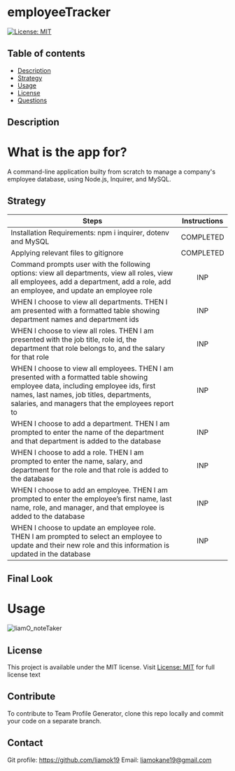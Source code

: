 # employeeTracker

[![License: MIT](https://img.shields.io/apm/l/vim-mode?color=orange&style=for-the-badge.svg)](https://opensource.org/licenses/MIT)

## Table of contents
- [Description](#description)
- [Strategy](#strategy)
- [Usage](#usage)
- [License](#license)
- [Questions](#questions)

## Description
# What is the app for?
 A command-line application builty from scratch to manage a company's employee database, using Node.js, Inquirer, and MySQL.

## Strategy 
| Steps | Instructions | 
| ------------- |:-------------:| 
| Installation Requirements: npm i inquirer, dotenv and MySQL | COMPLETED |
| Applying relevant files to gitignore | COMPLETED |
| Command prompts user with the following options: view all departments, view all roles, view all employees, add a department, add a role, add an employee, and update an employee role | INP | 
| WHEN I choose to view all departments. THEN I am presented with a formatted table showing department names and department ids | INP | 
| WHEN I choose to view all roles. THEN I am presented with the job title, role id, the department that role belongs to, and the salary for that role | INP | 
| WHEN I choose to view all employees. THEN I am presented with a formatted table showing employee data, including employee ids, first names, last names, job titles, departments, salaries, and managers that the employees report to | INP | 
| WHEN I choose to add a department. THEN I am prompted to enter the name of the department and that department is added to the database | INP | 
| WHEN I choose to add a role. THEN I am prompted to enter the name, salary, and department for the role and that role is added to the database | INP | 
| WHEN I choose to add an employee. THEN I am prompted to enter the employee’s first name, last name, role, and manager, and that employee is added to the database | INP | 
|WHEN I choose to update an employee role. THEN I am prompted to select an employee to update and their new role and this information is updated in the database | INP |

## Final Look
# Usage
<img src='./public/assets/images/noteTaker.gif' alt="liamO_noteTaker" >

## License
This project is available under the MIT license. Visit [License: MIT](https://opensource.org/licenses/MIT) for full license text

## Contribute
To contribute to Team Profile Generator, clone this repo locally and commit your code on a separate branch.


## Contact
Git profile: https://github.com/liamok19
Email: liamokane19@gmail.com